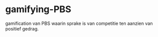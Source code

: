 # gamifying-PBS
gamification van PBS waarin sprake is van competitie ten aanzien van positief gedrag.
